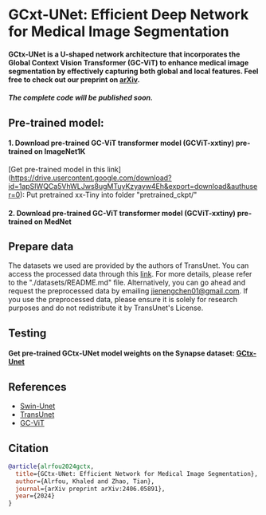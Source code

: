 # GCxt-UNet: Efficient Deep Network for Medical Image Segmentation

#### GCtx-UNet is a U-shaped network architecture that incorporates the Global Context Vision Transformer (GC-ViT) to enhance medical image segmentation by effectively capturing both global and local features. Feel free to check out our preprint on [arXiv](https://arxiv.org/pdf/2406.05891). &#8291;
##### The complete code will be published soon.
## Pre-trained model:
#### 1.  Download pre-trained GC-ViT transformer model (GCViT-xxtiny) pre-trained on ImageNet1K 
   [Get pre-trained model in this link] (https://drive.usercontent.google.com/download?id=1apSIWQCa5VhWLJws8ugMTuyKzyayw4Eh&export=download&authuser=0): Put pretrained xx-Tiny into folder "pretrained_ckpt/"
#### 2.  Download pre-trained GC-ViT transformer model (GCViT-xxtiny) pre-trained on MedNet 

##  Prepare data
The datasets we used are provided by the authors of TransUnet. You can access the processed data through this [link](https://drive.google.com/drive/folders/1ACJEoTp-uqfFJ73qS3eUObQh52nGuzCd). For more details, please refer to the "./datasets/README.md" file. Alternatively, you can go ahead and request the preprocessed data by emailing jienengchen01@gmail.com. If you use the preprocessed data, please ensure it is solely for research purposes and do not redistribute it by TransUnet's License.

## Testing
#### Get pre-trained GCtx-UNet model weights on the Synapse dataset:  [GCtx-Unet]([https://drive.google.com/drive/folders/1ACJEoTp-uqfFJ73qS3eUObQh52nGuzCd](https://panthers-my.sharepoint.com/:u:/g/personal/tzhao_uwm_edu/ER6J2LwtirFOip2m6u7hQt8BBdph8P2OrfI_Wmj8MNMQfg?e=HIXtw1))
## References
* [Swin-Unet](https://github.com/HuCaoFighting/Swin-Unet)
* [TransUnet](https://github.com/Beckschen/TransUNet)
* [GC-ViT](https://github.com/NVlabs/GCVit)
  
## Citation

```bibtex
@article{alrfou2024gctx,
  title={GCtx-UNet: Efficient Network for Medical Image Segmentation},
  author={Alrfou, Khaled and Zhao, Tian},
  journal={arXiv preprint arXiv:2406.05891},
  year={2024}
}
